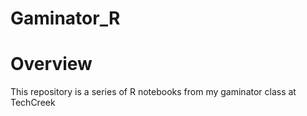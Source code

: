 # Gaminator_R
# Overview
This repository is a series of R notebooks from my gaminator class at TechCreek
